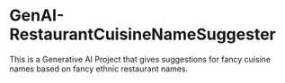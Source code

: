 # GenAI-RestaurantCuisineNameSuggester
This is a Generative AI Project that gives suggestions for fancy cuisine names based on fancy ethnic restaurant names. 
